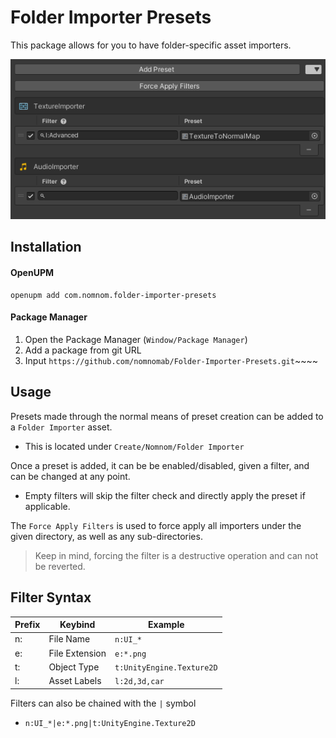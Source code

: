 # Folder Importer Presets

This package allows for you to have folder-specific asset importers.

![Preview png](Assets~/preview.png)

## Installation

#### OpenUPM
```
openupm add com.nomnom.folder-importer-presets
```

#### Package Manager
1. Open the Package Manager (`Window/Package Manager`)
2. Add a package from git URL
3. Input `https://github.com/nomnomab/Folder-Importer-Presets.git`~~~~

## Usage

Presets made through the normal means of preset creation can be added to a `Folder Importer` asset.
- This is located under `Create/Nomnom/Folder Importer`

Once a preset is added, it can be be enabled/disabled, given a filter, and can be changed at any point.
- Empty filters will skip the filter check and directly apply the preset if applicable.

The `Force Apply Filters` is used to force apply all importers under the given directory, as well as any sub-directories.
> Keep in mind, forcing the filter is a destructive operation and can not be reverted.

## Filter Syntax

| Prefix | Keybind | Example |
  |---|---|---|
| n: | File Name | `n:UI_*` |
| e: | File Extension | `e:*.png` |
| t: | Object Type | `t:UnityEngine.Texture2D` |
| l: | Asset Labels | `l:2d,3d,car` |

Filters can also be chained with the `|` symbol
- `n:UI_*|e:*.png|t:UnityEngine.Texture2D`